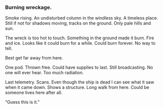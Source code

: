 ### Burning wreckage.

Smoke rising. An undisturbed column in the windless sky. A timeless place. Still if not for shadows moving, tracks on the ground. Only pale hills and sun. 

The wreck is too hot to touch. Something in the ground made it burn. Fire and ice. Looks like it could burn for a while. Could burn forever. No way to tell.

Best get far away from here.

One pod. Thrown free. Could have supplies to last. Still broadcasting. No one will ever hear. Too much radiation. 

Last telemetry.  Scans. Even though the ship is dead I can see what it saw when it came down.  Shows a structure. Long walk from here. Could be someone lives here after all.

“Guess this is it.”